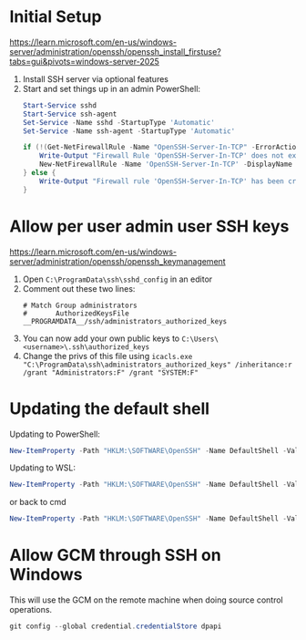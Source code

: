 # Initial Setup

https://learn.microsoft.com/en-us/windows-server/administration/openssh/openssh_install_firstuse?tabs=gui&pivots=windows-server-2025

1. Install SSH server via optional features
2. Start and set things up in an admin PowerShell:
    ```powershell
    Start-Service sshd
    Start-Service ssh-agent
    Set-Service -Name sshd -StartupType 'Automatic'
    Set-Service -Name ssh-agent -StartupType 'Automatic'

    if (!(Get-NetFirewallRule -Name "OpenSSH-Server-In-TCP" -ErrorAction SilentlyContinue | Select-Object Name, Enabled)) {
        Write-Output "Firewall Rule 'OpenSSH-Server-In-TCP' does not exist, creating it..."
        New-NetFirewallRule -Name 'OpenSSH-Server-In-TCP' -DisplayName 'OpenSSH Server (sshd)' -Enabled True -Direction Inbound -Protocol TCP -Action Allow -LocalPort 22
    } else {
        Write-Output "Firewall rule 'OpenSSH-Server-In-TCP' has been created and exists."
    }
    ```

# Allow per user admin user SSH keys
https://learn.microsoft.com/en-us/windows-server/administration/openssh/openssh_keymanagement

1. Open `C:\ProgramData\ssh\sshd_config` in an editor
2. Comment out these two lines:
    ```
    # Match Group administrators
    #       AuthorizedKeysFile __PROGRAMDATA__/ssh/administrators_authorized_keys
    ```
3. You can now add your own public keys to `C:\Users\<username>\.ssh\authorized_keys`
4. Change the privs of this file using `icacls.exe "C:\ProgramData\ssh\administrators_authorized_keys" /inheritance:r /grant "Administrators:F" /grant "SYSTEM:F"`

# Updating the default shell
Updating to PowerShell:

```powershell
New-ItemProperty -Path "HKLM:\SOFTWARE\OpenSSH" -Name DefaultShell -Value "C:\Windows\System32\WindowsPowerShell\v1.0\powershell.exe" -PropertyType String -Force
```

Updating to WSL:
```powershell
New-ItemProperty -Path "HKLM:\SOFTWARE\OpenSSH" -Name DefaultShell -Value "C:\Program Files\WSL\wsl.exe" -PropertyType String -Force
```

or back to cmd

```powershell
New-ItemProperty -Path "HKLM:\SOFTWARE\OpenSSH" -Name DefaultShell -Value "C:\Windows\System32\cmd.exe" -PropertyType String -Force
```

# Allow GCM through SSH on Windows
This will use the GCM on the remote machine when doing source control operations.

```powershell
git config --global credential.credentialStore dpapi
```
